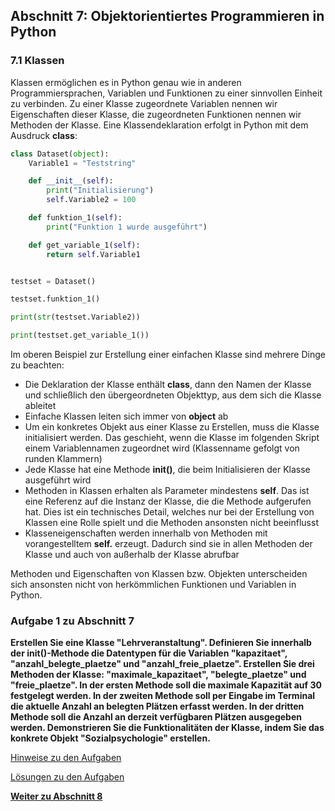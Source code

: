 ## Abschnitt 7: Objektorientiertes Programmieren in Python

### 7.1 Klassen

Klassen ermöglichen es in Python genau wie in anderen Programmiersprachen, 
Variablen und Funktionen zu einer sinnvollen Einheit zu verbinden. 
Zu einer Klasse zugeordnete Variablen nennen wir Eigenschaften dieser 
Klasse, die zugeordneten Funktionen nennen wir Methoden der Klasse. 
Eine Klassendeklaration erfolgt in Python mit dem Ausdruck **class**:

```python
class Dataset(object):
    Variable1 = "Teststring"

    def __init__(self):
        print("Initialisierung")
        self.Variable2 = 100

    def funktion_1(self):
        print("Funktion 1 wurde ausgeführt")

    def get_variable_1(self):
        return self.Variable1


testset = Dataset()

testset.funktion_1()

print(str(testset.Variable2))

print(testset.get_variable_1())

```

Im oberen Beispiel zur Erstellung einer einfachen Klasse sind mehrere Dinge zu beachten:

* Die Deklaration der Klasse enthält **class**, dann den Namen der 
  Klasse und schließlich den übergeordneten Objekttyp, aus dem sich die 
  Klasse ableitet
* Einfache Klassen leiten sich immer von **object** ab
* Um ein konkretes Objekt aus einer Klasse zu Erstellen, muss die Klasse
  initialisiert werden. Das geschieht, wenn die Klasse im folgenden 
  Skript einem Variablennamen zugeordnet wird 
  (Klassenname gefolgt von runden Klammern)
* Jede Klasse hat eine Methode **__init__()**, die beim Initialisieren 
  der Klasse ausgeführt wird
* Methoden in Klassen erhalten als Parameter mindestens **self**. Das 
  ist eine Referenz auf die Instanz der Klasse, die die Methode 
  aufgerufen hat. Dies ist ein technisches Detail, welches nur bei der 
  Erstellung von Klassen eine Rolle spielt und die Methoden ansonsten 
  nicht beeinflusst
* Klasseneigenschaften werden innerhalb von Methoden mit vorangestelltem
  **self.** erzeugt. Dadurch sind sie in allen
  Methoden der Klasse und auch von außerhalb der Klasse abrufbar

Methoden und Eigenschaften von Klassen bzw. Objekten unterscheiden sich 
ansonsten nicht von herkömmlichen Funktionen und Variablen in Python.


### Aufgabe 1 zu Abschnitt 7

**Erstellen Sie eine Klasse "Lehrveranstaltung". Definieren Sie innerhalb 
der __init__()-Methode die Datentypen für die Variablen "kapazitaet",
"anzahl_belegte_plaetze" und "anzahl_freie_plaetze". Erstellen Sie drei 
Methoden der Klasse: "maximale_kapazitaet", "belegte_plaetze" und 
"freie_plaetze". In der ersten Methode soll die maximale Kapazität auf 30
festgelegt werden. In der zweiten Methode soll per Eingabe im Terminal die
aktuelle Anzahl an belegten Plätzen erfasst werden. In der dritten Methode
soll die Anzahl an derzeit verfügbaren Plätzen ausgegeben werden.
Demonstrieren Sie die Funktionalitäten der Klasse, indem Sie das konkrete
Objekt "Sozialpsychologie" erstellen.**

[Hinweise zu den Aufgaben](exercise-hints.md)

[Lösungen zu den Aufgaben](part7_solution.md)

[**Weiter zu Abschnitt 8**](part8.md)